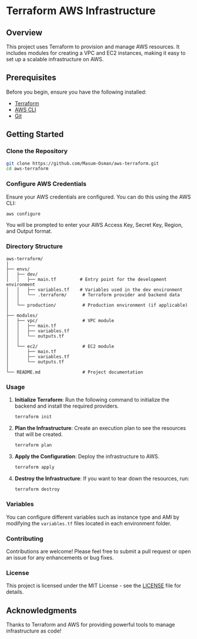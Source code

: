 # Terraform AWS Infrastructure

## Overview
This project uses Terraform to provision and manage AWS resources. It includes modules for creating a VPC and EC2 instances, making it easy to set up a scalable infrastructure on AWS.

## Prerequisites
Before you begin, ensure you have the following installed:
- [Terraform](https://www.terraform.io/downloads.html)
- [AWS CLI](https://aws.amazon.com/cli/)
- [Git](https://git-scm.com/)

## Getting Started

### Clone the Repository
```bash
git clone https://github.com/Masum-Osman/aws-terraform.git
cd aws-terraform
```

### Configure AWS Credentials
Ensure your AWS credentials are configured. You can do this using the AWS CLI:
```bash
aws configure
```
You will be prompted to enter your AWS Access Key, Secret Key, Region, and Output format.

### Directory Structure
```plaintext
aws-terraform/
│
├── envs/
│   ├── dev/
│   │   ├── main.tf         # Entry point for the development environment
│   │   ├── variables.tf    # Variables used in the dev environment
│   │   └── .terraform/      # Terraform provider and backend data
│   │
│   └── production/          # Production environment (if applicable)
│
├── modules/
│   ├── vpc/                 # VPC module
│   │   ├── main.tf
│   │   ├── variables.tf
│   │   └── outputs.tf
│   │
│   └── ec2/                 # EC2 module
│       ├── main.tf
│       ├── variables.tf
│       └── outputs.tf
│
└── README.md                # Project documentation
```

### Usage

1. **Initialize Terraform**: 
   Run the following command to initialize the backend and install the required providers.
   ```bash
   terraform init
   ```

2. **Plan the Infrastructure**: 
   Create an execution plan to see the resources that will be created.
   ```bash
   terraform plan
   ```

3. **Apply the Configuration**: 
   Deploy the infrastructure to AWS.
   ```bash
   terraform apply
   ```

4. **Destroy the Infrastructure**: 
   If you want to tear down the resources, run:
   ```bash
   terraform destroy
   ```

### Variables
You can configure different variables such as instance type and AMI by modifying the `variables.tf` files located in each environment folder.

### Contributing
Contributions are welcome! Please feel free to submit a pull request or open an issue for any enhancements or bug fixes.

### License
This project is licensed under the MIT License - see the [LICENSE](LICENSE) file for details.

## Acknowledgments
Thanks to Terraform and AWS for providing powerful tools to manage infrastructure as code!
